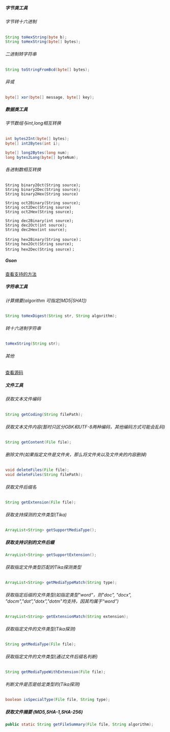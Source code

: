 ##### 字节类工具

###### 字节转十六进制
```Java
String toHexString(byte b);
String toHexString(byte[] bytes);
```
###### 二进制转字符串
```Java
String toStringFromBcd(byte[] bytes);
```
###### 异或
```Java
byte[] xor(byte[] message, byte[] key);
```

##### 数据类工具

###### 字节数组与int,long相互转换
```Java
int bytes2Int(byte[] bytes);
byte[] int2Bytes(int i);

byte[] long2Bytes(long num);
long bytes2Long(byte[] byteNum);

```
###### 各进制数相互转换
```
String binary2Oct(String source);
String binary2Dec(String source);
String binary2Hex(String source)

String oct2Binary(String source);
String oct2Dec(String source)
String oct2Hex(String source);

String dec2Binary(int source);
String dec2Oct(int source);
String dec2Hex(int source);

String hex2Binary(String source)；
String hex2Oct(String source);
String hex2Dec(String source)；

```
##### Gson 
[查看支持的方法](https://github.com/teclan/teclan-utils/blob/master/src/main/java/teclan/utils/GsonUtils.java)

##### 字符串工具
###### 计算摘要(algorithm 可指定[MD5|SHA1])
```Java
String toHexDigest(String str, String algorithm);
```
###### 转十六进制字符串
```Java
toHexString(String str);
```
###### 其他
[查看源码](https://github.com/teclan/teclan-utils/blob/master/src/main/java/teclan/utils/Strings.java)

##### 文件工具
###### 获取文本文件编码
```Java
String getCoding(String filePath);
```
###### 获取文本文件内容(暂时只区分GBK和UTF-8两种编码，其他编码方式可能会乱码)
```Java
String getContent(File file);
```
###### 删除文件(如果指定文件是文件夹，那么将文件夹以及文件夹的内容删掉)
```Java
void deleteFiles(File file);
void deleteFiles(String filePath);
```
###### 获取文件后缀名
```Java
String getExtension(File file);
```
###### 获取支持探测的文件类型(Tika)
```Java
ArrayList<String> getSupportMediaType();
```
##### 获取支持识别的文件后缀
```Java
ArrayList<String> getSupportExtension();
```
###### 获取指定文件类型匹配的Tika探测类型
```Java
ArrayList<String> getMediaTypeMatch(String type);
```
###### 获取指定后缀的文件类型(如指定类型”word“，则"doc", "docx", "docm","dot","dotx","dotm"均支持，因其均属于“word”)
```Java
ArrayList<String> getExtensionMatch(String extension);
```
###### 获取指定文件的文件类型(Tika探测)
```Java
String getMediaType(File file);
```
###### 获取指定文件的文件类型(通过文件后缀名判断)
```Java
String getMediaTypeWithExtension(File file);
```
###### 判断文件是否是给定类型的(Tika探测)
```Java
boolean isSpecialType(File file, String type);
```
##### 获取文件摘要 (MD5,SHA-1,SHA-256)
```Java
public static String getFileSummary(File file, String algorithm);
```

